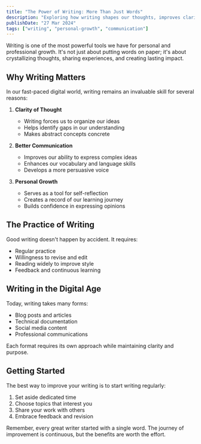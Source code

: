 ```yaml
---
title: "The Power of Writing: More Than Just Words"
description: "Exploring how writing shapes our thoughts, improves clarity, and helps personal growth"
publishDate: "27 Mar 2024"
tags: ["writing", "personal-growth", "communication"]
---
```


Writing is one of the most powerful tools we have for personal and professional growth. It's not just about putting words on paper; it's about crystallizing thoughts, sharing experiences, and creating lasting impact.

## Why Writing Matters

In our fast-paced digital world, writing remains an invaluable skill for several reasons:

1. **Clarity of Thought**
   - Writing forces us to organize our ideas
   - Helps identify gaps in our understanding
   - Makes abstract concepts concrete

2. **Better Communication**
   - Improves our ability to express complex ideas
   - Enhances our vocabulary and language skills
   - Develops a more persuasive voice

3. **Personal Growth**
   - Serves as a tool for self-reflection
   - Creates a record of our learning journey
   - Builds confidence in expressing opinions

## The Practice of Writing

Good writing doesn't happen by accident. It requires:

- Regular practice
- Willingness to revise and edit
- Reading widely to improve style
- Feedback and continuous learning

## Writing in the Digital Age

Today, writing takes many forms:
- Blog posts and articles
- Technical documentation
- Social media content
- Professional communications

Each format requires its own approach while maintaining clarity and purpose.

## Getting Started

The best way to improve your writing is to start writing regularly:
1. Set aside dedicated time
2. Choose topics that interest you
3. Share your work with others
4. Embrace feedback and revision

Remember, every great writer started with a single word. The journey of improvement is continuous, but the benefits are worth the effort. 